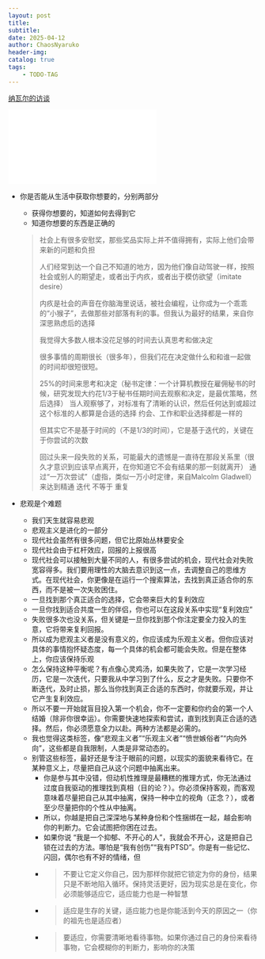 ```yaml
---
layout: post
title: 
subtitle: 
date: 2025-04-12
author: ChaosNyaruko
header-img: 
catalog: true
tags:
    - TODO-TAG
---
```



[纳瓦尔的访谈](https://www.bilibili.com/video/BV1GRRXYEEGn/?spm_id_from=333.1391.0.0)
<iframe src="//player.bilibili.com/player.html?bvid=BV1GRRXYEEGn" scrolling="no" border="0" frameborder="no" framespacing="0" allowfullscreen="true"> </iframe>

- 你是否能从生活中获取你想要的，分别两部分
  - 获得你想要的，知道如何去得到它
  - 知道你想要的东西是正确的
  > 社会上有很多安慰奖，那些奖品实际上并不值得拥有，实际上他们会带来新的问题和负担
  >
  > 人们经常到达一个自己不知道的地方，因为他们像自动驾驶一样，按照社会或别人的期望走，或者出于内疚，或者出于模仿欲望（imitate desire）
  > 
  > 内疚是社会的声音在你脑海里说话，被社会编程，让你成为一个乖乖的“小猴子”，去做那些对部落有利的事。但我认为最好的结果，来自你深思熟虑后的选择
  >
  > 我觉得大多数人根本没花足够的时间去认真思考和做决定
  >
  > 很多事情的周期很长（很多年），但我们花在决定做什么和和谁一起做的时间却很短很短。
  >
  > 25%的时间来思考和决定（秘书定律：一个计算机教授在雇佣秘书的时候，研究发现大约花1/3于秘书任期时间去观察和决定，是最优策略，然后选择） 
  > 当人观察够了，对标准有了清晰的认识，然后任何达到或超过这个标准的人都算是合适的选择
  > 约会、工作和职业选择都是一样的
  >
  > 但其实它不是基于时间的（不是1/3的时间），它是基于迭代的，关键在于你尝试的次数
  >
  > 回过头来一段失败的关系，可能最大的遗憾是一直待在那段关系里（很久才意识到应该早点离开，在你知道它不会有结果的那一刻就离开）
  > 通过“一万次尝试”（虚指，类似一万小时定律，来自Malcolm Gladwell）来达到精通
  > 迭代 不等于 重复

- 悲观是个难题
  - 我们天生就容易悲观
  - 悲观主义是进化的一部分
  - 现代社会虽然有很多问题，但它比原始丛林要安全
  - 现代社会由于杠杆效应，回报的上报很高
  - 现代社会可以接触到大量不同的人，有很多尝试的机会，现代社会对失败宽容得多。我们要用理性的大脑去意识到这一点，去调整自己的思维方式。在现代社会，你更像是在运行一个搜索算法，去找到真正适合你的东西，而不是被一次失败困住。
  - 一旦找到那个真正适合的选择，它会带来巨大的复利效应
  - 一旦你找到适合共度一生的伴侣，你也可以在这段关系中实现“复利效应”
  - 失败很多次也没关系，但关键是一旦你找到那个你注定要全力投入的生意，它将带来复利回报。
  - 所以成为悲观主义者是没有意义的，你应该成为乐观主义者。但你应该对具体的事情抱怀疑态度，每一个具体的机会都可能会失败。但是在整体上，你应该保持乐观
  - 怎么保持这种平衡呢？有点像心灵鸡汤，如果失败了，它是一次学习经历，它是一次迭代，只要我从中学习到了什么，反之才是失败。只要你不断迭代，及时止损，那么当你找到真正合适的东西时，你就要乐观，并让它产生复利效应。
  - 所以不要一开始就盲目投入第一个机会，你不一定要和你约会的第一个人结婚（除非你很幸运）。你需要快速地探索和尝试，直到找到真正合适的选择。然后，你必须愿意全力以赴。两种方法都是必需的。
  - 我也觉得这类标签，像“悲观主义者”“乐观主义者”“愤世嫉俗者”“内向外向”，这些都是自我限制，人类是非常动态的。
  - 别管这些标签，最好还是专注于眼前的问题，以现实的面貌来看待它。在某种意义上，尽量把自己从这个问题中抽离出来。
    - 你是参与其中没错，但动机性推理是最糟糕的推理方式，你无法通过过度自我驱动的推理找到真相（目的论？）。你必须保持客观，而客观意味着尽量把自己从其中抽离，保持一种中立的视角（正念？），或者至少尽量把你的个性从中抽离。
    - 所以，你越是把自己深深地与某种身份和个性捆绑在一起，越会影响你的判断力。它会试图把你困在过去。
    - 如果你说 “我是一个抑郁、不开心的人”，我就会不开心，这是把自己锁在过去的方法。哪怕是“我有创伤”“我有PTSD”。你是有一些记忆、闪回，偶尔也有不好的情绪，但
    - > 不要让它定义你自己，因为那样你就把它锁定为你的身份，结果只是不断地陷入循环。保持灵活更好，因为现实总是在变化，你必须能够适应它，适应能力也是一种智慧
    - > 适应是生存的关键，适应能力也是你能活到今天的原因之一（你的祖先也是适应者）
    - > 要适应，你需要清晰地看待事物。如果你通过自己的身份来看待事物，它会模糊你的判断力，影响你的决策

